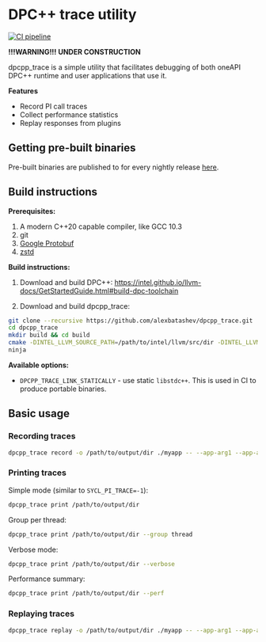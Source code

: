 # DPC++ trace utility

[![CI pipeline](https://github.com/alexbatashev/dpcpp_trace/actions/workflows/ci.yaml/badge.svg?event=schedule)](https://github.com/alexbatashev/dpcpp_trace/actions/workflows/ci.yaml?query=event%3Aschedule)

**!!!WARNING!!! UNDER CONSTRUCTION**

dpcpp_trace is a simple utility that facilitates debugging of both oneAPI DPC++
runtime and user applications that use it.

**Features**

- Record PI call traces
- Collect performance statistics
- Replay responses from plugins

## Getting pre-built binaries

Pre-built binaries are published to for every nightly release [here](https://github.com/alexbatashev/dpcpp_trace/actions/workflows/ci.yaml?query=event%3Aschedule).

## Build instructions

**Prerequisites:**

1. A modern C++20 capable compiler, like GCC 10.3
2. git
3. [Google Protobuf](https://developers.google.com/protocol-buffers)
3. [zstd](https://facebook.github.io/zstd/)

**Build instructions:**

1. Download and build DPC++: https://intel.github.io/llvm-docs/GetStartedGuide.html#build-dpc-toolchain

2. Download and build dpcpp_trace:

```bash
git clone --recursive https://github.com/alexbatashev/dpcpp_trace.git
cd dpcpp_trace
mkdir build && cd build
cmake -DINTEL_LLVM_SOURCE_PATH=/path/to/intel/llvm/src/dir -DINTEL_LLVM_BINARY_PATH=/path/to/intel/llvm/build/dir -GNinja ..
ninja
```

**Available options:**

- `DPCPP_TRACE_LINK_STATICALLY` - use static `libstdc++`. This is used in CI to
  produce portable binaries.

## Basic usage

### Recording traces
```bash
dpcpp_trace record -o /path/to/output/dir ./myapp -- --app-arg1 --app-arg2=foo
```

### Printing traces
Simple mode (similar to `SYCL_PI_TRACE=-1`):

```bash
dpcpp_trace print /path/to/output/dir
```

Group per thread:

```bash
dpcpp_trace print /path/to/output/dir --group thread
```

Verbose mode:

```bash
dpcpp_trace print /path/to/output/dir --verbose
```

Performance summary:

```bash
dpcpp_trace print /path/to/output/dir --perf
```

### Replaying traces
```bash
dpcpp_trace replay -o /path/to/output/dir ./myapp -- --app-arg1 --app-arg2=foo
```
